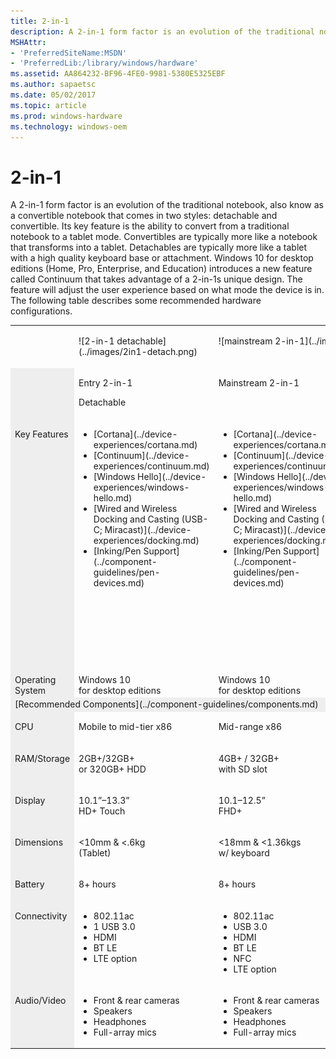 ```yaml
---
title: 2-in-1
description: A 2-in-1 form factor is an evolution of the traditional notebook, also know as a convertible notebook that comes in two styles detachable and convertible. Its key feature is the ability to convert from a traditional notebook to a tablet mode.
MSHAttr:
- 'PreferredSiteName:MSDN'
- 'PreferredLib:/library/windows/hardware'
ms.assetid: AA864232-BF96-4FE0-9981-5380E5325EBF
ms.author: sapaetsc
ms.date: 05/02/2017
ms.topic: article
ms.prod: windows-hardware
ms.technology: windows-oem
---
```


# 2-in-1


A 2-in-1 form factor is an evolution of the traditional notebook, also know as a convertible notebook that comes in two styles: detachable and convertible. Its key feature is the ability to convert from a traditional notebook to a tablet mode. Convertibles are typically more like a notebook that transforms into a tablet. Detachables are typically more like a tablet with a high quality keyboard base or attachment. Windows 10 for desktop editions (Home, Pro, Enterprise, and Education) introduces a new feature called Continuum that takes advantage of a 2-in-1s unique design. The feature will adjust the user experience based on what mode the device is in. The following table describes some recommended hardware configurations.
<table>
<tbody valign="top">
<tr>
<td colspan="1" width="30%">&nbsp;</td>
<td width="70%">
<p>![2-in-1 detachable](../images/2in1-detach.png)</p>
</td>
<td colspan="2">
<p>![mainstream 2-in-1](../images/2in1.png)</p>
<!--[v-gmoor, 2017-08-17] When this cell was two separate cells, the following paragraph was the content of the rightmost of the two: <p>![premium 2-in-1](../images/2in1.png)</p>--></td>
</tr>
<tr>
<td colspan="1" bgcolor="EEEEEE">&nbsp;</td>
<td width="30%">
<p>Entry 2-in-1</p>
<p>Detachable</p>
</td>
<td width="35%">
<p>Mainstream 2-in-1</p>
</td>
<td width="35%">
<p>Premium 2-in-1</p>
</td>
</tr>
<tr>
<td colspan="1" bgcolor="EEEEEE"><p>Key Features</p></td>
<td>
<ul>
<li>[Cortana](../device-experiences/cortana.md)</li>
<li>[Continuum](../device-experiences/continuum.md)</li>
<li>[Windows Hello](../device-experiences/windows-hello.md)</li>
<li>[Wired and Wireless Docking and Casting (USB-C; Miracast)](../device-experiences/docking.md)</li>
<li>[Inking/Pen Support](../component-guidelines/pen-devices.md)</li>
</ul>
</td>
<td>
<ul>
<li>[Cortana](../device-experiences/cortana.md)</li>
<li>[Continuum](../device-experiences/continuum.md)</li>
<li>[Windows Hello](../device-experiences/windows-hello.md)</li>
<li>[Wired and Wireless Docking and Casting (USB-C; Miracast)](../device-experiences/docking.md)</li>
<li>[Inking/Pen Support](../component-guidelines/pen-devices.md)</li>
</ul>
</td>
<td>
<ul>
<li>[Cortana](../device-experiences/cortana.md)</li>
<li>[Continuum](../device-experiences/continuum.md)</li>
<li>[Windows Hello](../device-experiences/windows-hello.md)</li>
<li>[Long battery life (12+ hours)](../component-guidelines/battery.md)</li>
<li>[Wired and Wireless Docking and Casting (USB-C; Miracast)](../device-experiences/docking.md)</li>
<li>[Inking/Pen Support](../component-guidelines/pen-devices.md)</li>
<li>[Precision Touchpad](../component-guidelines/precision-touchpad-devices.md)</li>
</ul>
</td>
</tr>
<tr>
<td colspan="1" bgcolor="EEEEEE">Operating System</td>
<td>Windows&nbsp;10<br/> for desktop editions</td>
<td>Windows&nbsp;10<br/> for desktop editions</td>
<td>Windows&nbsp;10<br/> for desktop editions</td>
</tr>
<tr>
<td colspan="4" bgcolor="EEEEEE">[Recommended Components](../component-guidelines/components.md)</td>
</tr>
<tr>
<td bgcolor="EEEEEE"><p>CPU</p></td>
<td><p>Mobile to mid-tier x86</p></td>
<td><p>Mid-range x86</p></td>
<td><p>Premium x86</p></td>
</tr>
<tr>
<td bgcolor="EEEEEE"><p>RAM/Storage</p></td>
<td><p>2GB+/32GB+<br/> or 320GB+ HDD</p></td>
<td><p>4GB+ / 32GB+<br/> with SD slot</p></td>
<td><p>4&ndash;16GB / 64GB&ndash;1TB SSD</p></td>
</tr>
<tr>
<td bgcolor="EEEEEE"><p>Display</p></td>
<td><p>10.1&rdquo;&ndash;13.3&rdquo;<br/> HD+ Touch</p></td>
<td><p>10.1&ndash;12.5&rdquo;<br/> FHD+</p></td>
<td><p>11.6&rdquo;&ndash;14&rdquo;<br/> FHD-4K / Touch</p></td>
</tr>
<tr>
<td bgcolor="EEEEEE"><p>Dimensions</p></td>
<td><p>&lt;10mm &amp; &lt;.6kg<br/> (Tablet)</p></td>
<td><p>&lt;18mm &amp; &lt;1.36kgs<br/> w/ keyboard</p></td>
<td><p>&lt;16mm &amp; &lt;1.36kg<br/> (combined w/ keyboard)</p></td>
</tr>
<tr>
<td bgcolor="EEEEEE"><p>Battery</p></td>
<td><p>8+ hours</p></td>
<td><p>8+ hours</p></td>
<td><p>12+ hours</p></td>
</tr>
<tr>
<td bgcolor="EEEEEE"><p>Connectivity</p></td>
<td><ul><li>802.11ac</li><li>1 USB 3.0</li><li>HDMI</li><li>BT LE</li><li>LTE option</li></ul></td>
<td><ul><li>802.11ac</li><li>USB 3.0</li><li>HDMI</li><li>BT LE</li><li>NFC</li><li>LTE option</li></ul></td>
<td><ul><li>802.11ac</li><li>2+ USB 3.<i>x</i></li><li>BT LE</li><li>LTE option</li></ul></td>
</tr>
<tr>
<td bgcolor="EEEEEE"><p>Audio/Video</p></td>
<td><ul><li>Front &amp; rear cameras</li><li>Speakers</li><li>Headphones</li><li>Full-array mics</li></ul></td>
<td><ul><li>Front &amp; rear cameras</li><li>Speakers</li><li>Headphones</li><li>Full-array mics</li></ul></td>
<td><ul><li>Stereo Speaker</li><li>Full-array microphones</li><li>HD Webcam</li></ul></td>
</tr>
</tbody>
</table>




